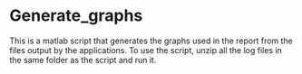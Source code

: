 # Generate_graphs

This is a matlab script that generates the graphs used in the report from the
files output by the applications. To use the script, unzip all the log files in
the same folder as the script and run it.
